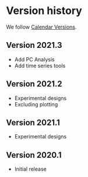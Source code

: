 # Version history

We follow [Calendar Versions](https://calver.org/).

## Version 2021.3

- Add PC Analysis
- Add time series tools

## Version 2021.2

- Experimental designs
- Excluding plotting

## Version 2021.1

- Experimental designs

## Version 2020.1

- Initial release
